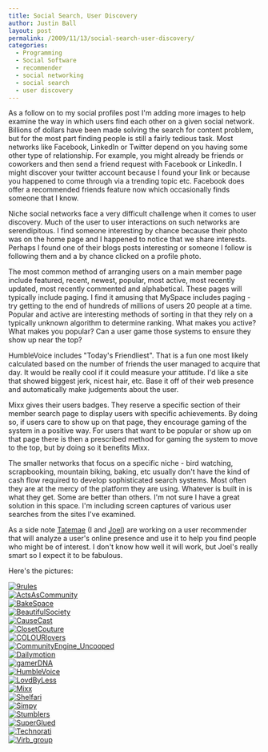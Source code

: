 ```yaml
---
title: Social Search, User Discovery
author: Justin Ball
layout: post
permalink: /2009/11/13/social-search-user-discovery/
categories:
  - Programming
  - Social Software
  - recommender
  - social networking
  - social search
  - user discovery
---
```

As a follow on to my social profiles post I'm adding more images to help examine the way in which users find each other on a given social network. Billions of dollars have been made solving the search for content problem, but for the most part finding people is still a fairly tedious task. Most networks like Facebook, LinkedIn or Twitter depend on you having some other type of relationship. For example, you might already be friends or coworkers and then send a friend request with Facebook or LinkedIn. I might discover your twitter account because I found your link or because you happened to come through via a trending topic etc. Facebook does offer a recommended friends feature now which occasionally finds someone that I know.

Niche social networks face a very difficult challenge when it comes to user discovery. Much of the user to user interactions on such networks are serendipitous. I find someone interesting by chance because their photo was on the home page and I happened to notice that we share interests. Perhaps I found one of their blogs posts interesting or someone I follow is following them and a by chance clicked on a profile photo.

The most common method of arranging users on a main member page include featured, recent, newest, popular, most active, most recently updated, most recently commented and alphabetical. These pages will typically include paging. I find it amusing that MySpace includes paging - try getting to the end of hundreds of millions of users 20 people at a time. Popular and active are interesting methods of sorting in that they rely on a typically unknown algorithm to determine ranking. What makes you active? What makes you popular? Can a user game those systems to ensure they show up near the top?

HumbleVoice includes "Today's Friendliest". That is a fun one most likely calculated based on the number of friends the user managed to acquire that day. It would be really cool if it could measure your attitude. I'd like a site that showed biggest jerk, nicest hair, etc. Base it off of their web presence and automatically make judgements about the user.

Mixx gives their users badges. They reserve a specific section of their member search page to display users with specific achievements. By doing so, if users care to show up on that page, they encourage gaming of the system in a positive way. For users that want to be popular or show up on that page there is then a prescribed method for gaming the system to move to the top, but by doing so it benefits Mixx.

The smaller networks that focus on a specific niche - bird watching, scrapbooking, mountain biking, baking, etc usually don't have the kind of cash flow required to develop sophisticated search systems. Most often they are at the mercy of the platform they are using. Whatever is built in is what they get. Some are better than others. I'm not sure I have a great solution in this space. I'm including screen captures of various user searches from the sites I've examined.

As a side note [Tatemae][1] (I and [Joel][2]) are working on a user recommender that will analyze a user's online presence and use it to help you find people who might be of interest. I don't know how well it will work, but Joel's really smart so I expect it to be fabulous.

 [1]: http://www.tatemae.com
 [2]: http://www.joelduffin.com

Here's the pictures:

<div class="image-grid small-image-grid">
  <div class="image">
    <a href="/images/posts/2009/11/9rules.png"><img src="/images/posts/2009/11/9rules-150x150.png" alt="9rules" /></a>
  </div>
  <div class="image">
    <a href="/images/posts/2009/11/ActsAsCommunity.png"><img src="/images/posts/2009/11/ActsAsCommunity-150x150.png" alt="ActsAsCommunity" /></a>
  </div>
  <div class="image">
    <a href="/images/posts/2009/11/BakeSpace.png"><img src="/images/posts/2009/11/BakeSpace-150x150.png" alt="BakeSpace" /></a>
  </div>
  <div class="image">
    <a href="/images/posts/2009/11/BeautifulSociety.png"><img src="/images/posts/2009/11/BeautifulSociety-150x150.png" alt="BeautifulSociety" /></a>
  </div>
  <div class="image">
    <a href="/images/posts/2009/11/CauseCast.png"><img src="/images/posts/2009/11/CauseCast-150x150.png" alt="CauseCast" /></a>
  </div>
  <div class="image">
    <a href="/images/posts/2009/11/ClosetCouture.png"><img src="/images/posts/2009/11/ClosetCouture-150x150.png" alt="ClosetCouture" /></a>
  </div>
  <div class="image">
    <a href="/images/posts/2009/11/COLOURlovers.png"><img src="/images/posts/2009/11/COLOURlovers-150x150.png" alt="COLOURlovers" /></a>
  </div>
  <div class="image">
    <a href="/images/posts/2009/11/CommunityEngine_Uncooped.png"><img src="/images/posts/2009/11/CommunityEngine_Uncooped-150x150.png" alt="CommunityEngine_Uncooped" /></a>
  </div>
  <div class="image">
    <a href="/images/posts/2009/11/Dailymotion.png"><img src="/images/posts/2009/11/Dailymotion-150x150.png" alt="Dailymotion" /></a>
  </div>
  <div class="image">
    <a href="/images/posts/2009/11/gamerDNA.png"><img src="/images/posts/2009/11/gamerDNA-150x150.png" alt="gamerDNA" /></a>
  </div>
  <div class="image">
    <a href="/images/posts/2009/11/HumbleVoice.png"><img src="/images/posts/2009/11/HumbleVoice-150x150.png" alt="HumbleVoice" /></a>
  </div>
  <div class="image">
    <a href="/images/posts/2009/11/LovdByLess.png"><img src="/images/posts/2009/11/LovdByLess-150x150.png" alt="LovdByLess" /></a>
  </div>
  <div class="image">
    <a href="/images/posts/2009/11/Mixx.png"><img src="/images/posts/2009/11/Mixx-150x150.png" alt="Mixx" /></a>
  </div>
  <div class="image">
    <a href="/images/posts/2009/11/Shelfari.png"><img src="/images/posts/2009/11/Shelfari-150x150.png" alt="Shelfari" /></a>
  </div>
  <div class="image">
    <a href="/images/posts/2009/11/Simpy.png"><img src="/images/posts/2009/11/Simpy-150x150.png" alt="Simpy" /></a>
  </div>
  <div class="image">
    <a href="/images/posts/2009/11/Stumblers.png"><img src="/images/posts/2009/11/Stumblers-150x150.png" alt="Stumblers" /></a>
  </div>
  <div class="image">
    <a href="/images/posts/2009/11/SuperGlued.png"><img src="/images/posts/2009/11/SuperGlued-150x150.png" alt="SuperGlued" /></a>
  </div>
  <div class="image">
    <a href="/images/posts/2009/11/Technorati.png"><img src="/images/posts/2009/11/Technorati-150x150.png" alt="Technorati" /></a>
  </div>
  <div class="image">
    <a href="/images/posts/2009/11/Virb_group.png"><img src="/images/posts/2009/11/Virb_group-150x150.png" alt="Virb_group" /></a>
  </div>
</div>